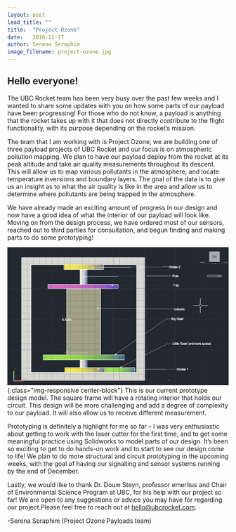 ```yaml
---
layout: post
lead_title: ""
title:  "Project Ozone"
date:   2016-11-17
author:	Serena Seraphim
image_filename:	project-ozone.jpg
---
```


Hello everyone!
---
The UBC Rocket team has been very busy over the past few weeks and I wanted to share some updates with you on how some parts of our payload have been progressing! For those who do not know, a payload is anything that the rocket takes up with it that does not directly contribute to the flight functionality, with its purpose depending on the rocket’s mission.

The team that I am working with is Project Ozone, we are building one of three payload projects of UBC Rocket and our focus is on atmospheric pollution mapping. We plan to have our payload deploy from the rocket at its peak altitude and take air quality measurements throughout its descent. This will allow us to map various pollutants in the atmosphere, and locate temperature inversions and boundary layers. The goal of the data is to give us an insight as to what the air quality is like in the area and allow us to determine where pollutants are being trapped in the atmosphere. 

We have already made an exciting amount of progress in our design and now have a good idea of what the interior of our payload will look like. Moving on from the design process, we have ordered most of our sensors, reached out to third parties for consultation, and begun finding and making parts to do some prototyping!

![photo](/images/blog/atm-pollution-design.JPG){:class="img-responsive center-block"}
<span class="small">This is our current prototype design model. The square frame will have a rotating interior that holds our circuit. This design will be more challenging and add a degree of complexity to our payload. It will also allow us to receive different measurement.</span>

Prototyping is definitely a highlight for me so far – I was very enthusiastic about getting to work with the laser cutter for the first time, and to get some meaningful practice using Solidworks to model parts of our design. It’s been so exciting to get to do hands-on work and to start to see our design come to life! We plan to do more structural and circuit prototyping in the upcoming weeks, with the goal of having our signalling and sensor systems running by the end of December.

Lastly, we would like to thank Dr. Douw Steyn, professor emeritus and Chair of Environmental Science Program at UBC, for his help with our project so far! We are open to any suggestions or advice you may have for regarding our project.Please feel free to reach out at [hello@ubcrocket.com][email].

-Serena Seraphim (Project Ozone Payloads team)

[email]:  mailto:hello@ubcrocket.com
[title-image]: https://www.flickr.com/photos/ubcrocket/31041490596/in/dateposted/
